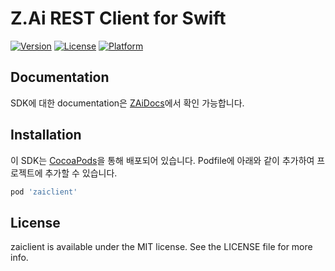 # Z.Ai REST Client for Swift

[![Version](https://img.shields.io/cocoapods/v/zaiclient.svg?style=flat)](https://cocoapods.org/pods/zaiclient)
[![License](https://img.shields.io/cocoapods/l/zaiclient.svg?style=flat)](https://cocoapods.org/pods/zaiclient)
[![Platform](https://img.shields.io/cocoapods/p/zaiclient.svg?style=flat)](https://cocoapods.org/pods/zaiclient)

## Documentation

SDK에 대한 documentation은 [ZAiDocs](https://docs.zaikorea.org/)에서 확인 가능합니다.

## Installation

이 SDK는 [CocoaPods](https://cocoapods.org)을 통해 배포되어 있습니다. Podfile에 아래와 같이 추가하여 프로젝트에 추가할 수 있습니다.

```ruby
pod 'zaiclient'
```

## License

zaiclient is available under the MIT license. See the LICENSE file for more info.
